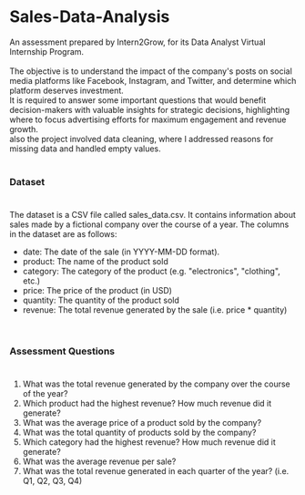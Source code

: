 # Sales-Data-Analysis
An assessment prepared by Intern2Grow, for its Data Analyst Virtual Internship Program.</br>
</br>
The objective is to understand the impact of the company's posts on social media platforms like Facebook, Instagram, and Twitter, and determine which platform deserves investment.</br>
It is required to answer some important questions that would benefit decision-makers with valuable insights for strategic decisions, highlighting where to focus advertising efforts for maximum engagement and revenue growth.</br>
also the project involved data cleaning, where I addressed reasons for missing data and handled empty values.</br>
</br>
### Dataset</br>
#
The dataset is a CSV file called sales_data.csv. It contains information about sales made by a fictional company over the course of a year. The columns in the dataset are as follows:</br>

* date: The date of the sale (in YYYY-MM-DD format).
* product: The name of the product sold
* category: The category of the product (e.g. "electronics", "clothing", etc.)
* price: The price of the product (in USD)
* quantity: The quantity of the product sold
* revenue: The total revenue generated by the sale (i.e. price * quantity)
</br>

### Assessment Questions</br>
#
1. What was the total revenue generated by the company over the course of the year?</br>
2. Which product had the highest revenue? How much revenue did it generate?</br>
3. What was the average price of a product sold by the company?</br>
4. What was the total quantity of products sold by the company?</br>
5. Which category had the highest revenue? How much revenue did it generate?
6. What was the average revenue per sale?</br>
7. What was the total revenue generated in each quarter of the year? (i.e. Q1, Q2, Q3, Q4)
